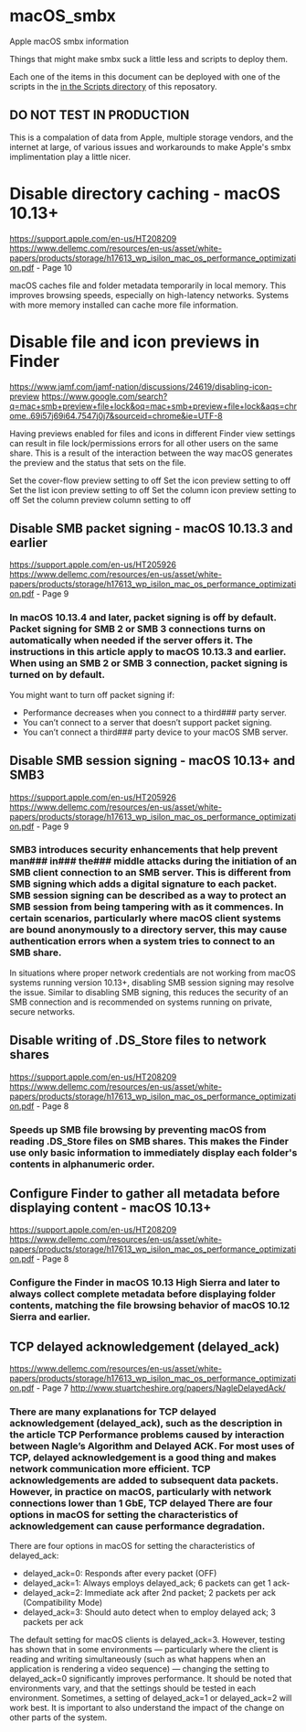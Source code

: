 # macOS_smbx
Apple macOS smbx information

Things that might make smbx suck a little less and scripts to deploy them.

Each one of the items in this document can be deployed with one of the scripts in the [in the Scripts directory](https://github.com/ShitttyScripts/macOS_smbx/tree/master/Scripts) of this reposatory.

## DO NOT TEST IN PRODUCTION

This is a compalation of data from Apple, multiple storage vendors, and the internet at large, of various issues and workarounds to make Apple's smbx implimentation play a little nicer.

# Disable directory caching - macOS 10.13+

https://support.apple.com/en-us/HT208209
https://www.dellemc.com/resources/en-us/asset/white-papers/products/storage/h17613_wp_isilon_mac_os_performance_optimization.pdf - Page 10

macOS caches file and folder metadata temporarily in local memory. This improves browsing speeds, especially on high-latency networks. Systems with more memory installed can cache more file information.

# Disable file and icon previews in Finder

https://www.jamf.com/jamf-nation/discussions/24619/disabling-icon-preview
https://www.google.com/search?q=mac+smb+preview+file+lock&oq=mac+smb+preview+file+lock&aqs=chrome..69i57j69i64.7547j0j7&sourceid=chrome&ie=UTF-8

Having previews enabled for files and icons in different Finder view settings can result in file lock/permissions errors for all other users on the same share. This is a result of the interaction between the way macOS generates the preview and the status that sets on the file.

Set the cover-flow preview setting to off
Set the icon preview setting to off
Set the list icon preview setting to off
Set the column icon preview setting to off
Set the column preview column setting to off

## Disable SMB packet signing - macOS 10.13.3 and earlier

https://support.apple.com/en-us/HT205926
https://www.dellemc.com/resources/en-us/asset/white-papers/products/storage/h17613_wp_isilon_mac_os_performance_optimization.pdf - Page 9

### In macOS 10.13.4 and later, packet signing is off by default. Packet signing for SMB 2 or SMB 3 connections turns on automatically when needed if the server offers it. The instructions in this article apply to macOS 10.13.3 and earlier. When using an SMB 2 or SMB 3 connection, packet signing is turned on by default.

You might want to turn off packet signing if:
- Performance decreases when you connect to a third### party server.
- You can’t connect to a server that doesn’t support packet signing.
- You can’t connect a third### party device to your macOS SMB server.

## Disable SMB session signing - macOS 10.13+ and SMB3

https://support.apple.com/en-us/HT205926
https://www.dellemc.com/resources/en-us/asset/white-papers/products/storage/h17613_wp_isilon_mac_os_performance_optimization.pdf - Page 9

### SMB3 introduces security enhancements that help prevent man### in### the### middle attacks during the initiation of an SMB client connection to an SMB server. This is different from SMB signing which adds a digital signature to each packet. SMB session signing can be described as a way to protect an SMB session from being tampering with as it commences. In certain scenarios, particularly where macOS client systems are bound anonymously to a directory server, this may cause authentication errors when a system tries to connect to an SMB share.

In situations where proper network credentials are not working from macOS systems running version 10.13+, disabling SMB session signing may resolve the issue. Similar to disabling SMB signing, this reduces the security of an SMB connection and is recommended on systems running on private, secure networks.

## Disable writing of .DS_Store files to network shares

https://support.apple.com/en-us/HT208209
https://www.dellemc.com/resources/en-us/asset/white-papers/products/storage/h17613_wp_isilon_mac_os_performance_optimization.pdf - Page 8

### Speeds up SMB file browsing by preventing macOS from reading .DS_Store files on SMB shares. This makes the Finder use only basic information to immediately display each folder's contents in alphanumeric order.

## Configure Finder to gather all metadata before displaying content - macOS 10.13+

https://support.apple.com/en-us/HT208209
https://www.dellemc.com/resources/en-us/asset/white-papers/products/storage/h17613_wp_isilon_mac_os_performance_optimization.pdf - Page 8

### Configure the Finder in macOS 10.13 High Sierra and later to always collect complete metadata before displaying folder contents, matching the file browsing behavior of macOS 10.12 Sierra and earlier.

## TCP delayed acknowledgement (delayed_ack)

https://www.dellemc.com/resources/en-us/asset/white-papers/products/storage/h17613_wp_isilon_mac_os_performance_optimization.pdf - Page 7
http://www.stuartcheshire.org/papers/NagleDelayedAck/ 

### There are many explanations for TCP delayed acknowledgement (delayed_ack), such as the description in the article TCP Performance problems caused by interaction between Nagle’s Algorithm and Delayed ACK. For most uses of TCP, delayed acknowledgement is a good thing and makes network communication more efficient. TCP acknowledgements are added to subsequent data packets. However, in practice on macOS, particularly with network connections lower than 1 GbE, TCP delayed There are four options in macOS for setting the characteristics of acknowledgement can cause performance degradation.

There are four options in macOS for setting the characteristics of delayed_ack:

- delayed_ack=0: Responds after every packet (OFF)
- delayed_ack=1: Always employs delayed_ack; 6 packets can get 1 ack- 
- delayed_ack=2: Immediate ack after 2nd packet; 2 packets per ack (Compatibility Mode)
- delayed_ack=3: Should auto detect when to employ delayed ack; 3 packets per ack

The default setting for macOS clients is delayed_ack=3. However, testing has shown that in some environments — particularly where the client is reading and writing simultaneously (such as what happens when an application is rendering a video sequence) — changing the setting to delayed_ack=0 significantly improves performance. It should be noted that environments vary, and that the settings should be tested in each environment. Sometimes, a setting of delayed_ack=1 or delayed_ack=2 will work best. It is important to also understand the impact of the change on other parts of the system.
